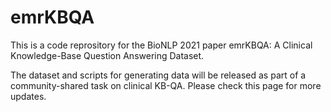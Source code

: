 # emrKBQA
This is a code reprository for the BioNLP 2021 paper emrKBQA: A Clinical Knowledge-Base Question Answering Dataset. 

The dataset and scripts for generating data will be released as part of a community-shared task on clinical KB-QA. Please check this page for more updates.
